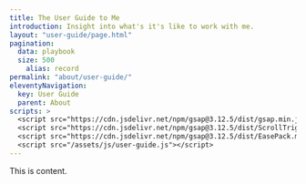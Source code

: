 ```yaml
---
title: The User Guide to Me
introduction: Insight into what's it's like to work with me.
layout: "user-guide/page.html"
pagination:
  data: playbook
  size: 500
	alias: record
permalink: "about/user-guide/"
eleventyNavigation:
  key: User Guide
  parent: About
scripts: >
  <script src="https://cdn.jsdelivr.net/npm/gsap@3.12.5/dist/gsap.min.js"></script>
  <script src="https://cdn.jsdelivr.net/npm/gsap@3.12.5/dist/ScrollTrigger.min.js"></script>
  <script src="https://cdn.jsdelivr.net/npm/gsap@3.12.5/dist/EasePack.min.js"></script>
  <script src="/assets/js/user-guide.js"></script>
---
```


<!-- @format -->

This is content.
